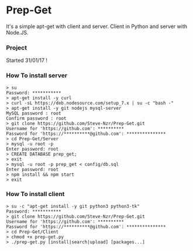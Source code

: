 # Prep-Get
It's a simple apt-get with client and server.
Client in Python and server with Node.JS.

### Project
Started 31/01/17 !

### How To install server
```shell
> su
Password: ***********
> apt-get install -y curl
> curl -sL https://deb.nodesource.com/setup_7.x | su -c "bash -"
> apt-get install -y git nodejs mysql-server
MySQL password : root
Confirm password : root
> git clone https://github.com/Steve-Nzr/Prep-Get.git
Username for 'https://github.com': **********
Password for 'https://**********@github.com': ***************
> cd Prep-Get/Server
> mysql -u root -p
Enter password: root
> CREATE DATABASE prep_get;
> exit
> mysql -u root -p prep_get < config/db.sql
Enter password: root
> npm install && npm start
> exit
```
### How To install client
```shell
> su -c "apt-get install -y git python3 python3-tk"
Password: ***********
> git clone https://github.com/Steve-Nzr/Prep-Get.git
Username for 'https://github.com': **********
Password for 'https://**********@github.com': ***************
> cd Prep-Get/Client
> chmod +x prep-get.py
> ./prep-get.py [install|search|upload] [packages...]
```
